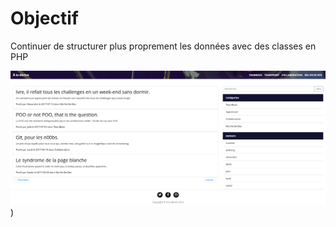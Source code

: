 # Objectif

Continuer de structurer plus proprement les données avec des classes en PHP

![Aperçu du site](blogPHP.png))